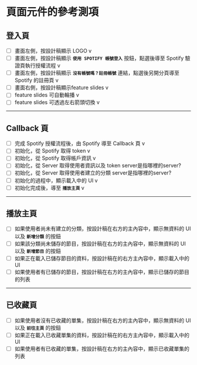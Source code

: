 # 頁面元件的參考測項

## 登入頁

- [ ] 畫面左側，按設計稿顯示 LOGO v
- [ ] 畫面左側，按設計稿顯示 **`使用 SPOTIFY 帳號登入`** 按鈕，點選後導至 Spotify 驗證頁執行授權流程 v
- [ ] 畫面左側，按設計稿顯示 **`沒有帳號嗎？註冊帳號`** 連結，點選後另開分頁導至 Spotify 的註冊頁 v
- [ ] 畫面右側，按設計稿顯示feature slides v
- [ ] feature slides 可自動輪播 v
- [ ] feature slides 可透過左右箭頭切換 v

---

## Callback 頁

- [ ] 完成 Spotify 授權流程後，由 Spotify 導至 Callback 頁 v
- [ ] 初始化，從 Spotify 取得 token v
- [ ] 初始化，從 Spotify 取得帳戶資訊 v
- [ ] 初始化，從 Server 取得使用者資訊以及 token  server是指哪裡的server?
- [ ] 初始化，從 Server 取得使用者建立的分類      server是指哪裡的server?
- [ ] 初始化的過程中，顯示載入中的 UI v
- [ ] 初始化完成後，導至 **`播放主頁`** v

---

## 播放主頁

- [ ] 如果使用者尚未有建立的分類，按設計稿在右方的主內容中，顯示無資料的 UI 以及 **`新增分類`** 的按鈕
- [ ] 如果該分類尚未儲存的節目，按設計稿在右方的主內容中，顯示無資料的 UI 以及 **`新增節目`** 的按鈕
- [ ] 如果正在載入已儲存節目的資料，按設計稿在的右方主內容中，顯示載入中的 UI
- [ ] 如果使用者有已儲存的節目，按設計稿在右方的主內容中，顯示已儲存的節目的列表

---

## 已收藏頁

- [ ] 如果使用者沒有已收藏的單集，按設計稿在右方的主內容中，顯示無資料的 UI 以及 **`前往主頁`** 的按鈕
- [ ] 如果正在載入已收藏單集的資料，按設計稿在的右方主內容中，顯示載入中的 UI
- [ ] 如果使用者有已收藏的單集，按設計稿在右方的主內容中，顯示已收藏單集的列表